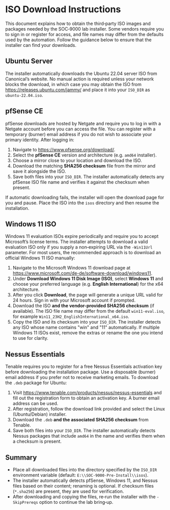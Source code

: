 # ISO Download Instructions

This document explains how to obtain the third‑party ISO images and packages
needed by the SOC‑9000 lab installer.  Some vendors require you to sign in or
register for access, and file names may differ from the defaults used by the
automation.  Follow the guidance below to ensure that the installer can find
your downloads.

## Ubuntu Server

The installer automatically downloads the Ubuntu 22.04 server ISO from
Canonical’s website.  No manual action is required unless your network blocks
the download, in which case you may obtain the ISO from
<https://releases.ubuntu.com/jammy/> and place it into your `ISO_DIR` as
`ubuntu-22.04.iso`.

## pfSense CE

pfSense downloads are hosted by Netgate and require you to log in with a
Netgate account before you can access the file.  You can register with a
temporary (burner) email address if you do not wish to associate your primary
identity.  After logging in:

1. Navigate to <https://www.pfsense.org/download/>.
2. Select the **pfSense CE** version and architecture (e.g. `amd64` installer).
3. Choose a mirror close to your location and download the ISO.
4. Download the matching **SHA256 checksum** file from the mirror and save it alongside the ISO.
5. Save both files into your `ISO_DIR`. The installer automatically detects any pfSense ISO file name and verifies it against the checksum when present.

If automatic downloading fails, the installer will open the download page for
you and pause.  Place the ISO into the `isos` directory and then resume the
installation.

## Windows 11 ISO

Windows 11 evaluation ISOs expire periodically and require you to accept
Microsoft’s license terms.  The installer attempts to download a valid
evaluation ISO only if you supply a non‑expiring URL via the `-Win11Url`
parameter.  For most users, the recommended approach is to download an
official Windows 11 ISO manually:

1. Navigate to the Microsoft Windows 11 download page at
   <https://www.microsoft.com/de-de/software-download/windows11>.
2. Under **Download Windows 11 Disk Image (ISO)**, select **Windows 11** and
   choose your preferred language (e.g. **English International**) for the x64
   architecture.
3. After you click **Download**, the page will generate a unique URL valid for
   24 hours.  Sign in with your Microsoft account if prompted.
4. Download the ISO **and the vendor-provided SHA256 checksum** (if available).
   The ISO file name may differ from the default `win11-eval.iso`, for example `Win11_23H2_EnglishInternational_x64.iso`.
5. Copy the ISO and its checksum into your `ISO_DIR`. The installer detects any ISO whose name contains "win" and "11" automatically. If multiple Windows 11 ISOs exist, remove the extras or rename the one you intend to use for clarity.

## Nessus Essentials

Tenable requires you to register for a free Nessus Essentials activation key
before downloading the installation package.  Use a disposable (burner) email
address if you prefer not to receive marketing emails.  To download the
`.deb` package for Ubuntu:

1. Visit <https://www.tenable.com/products/nessus/nessus-essentials> and fill
   out the registration form to obtain an activation key.  A burner email
   address can be used.
2. After registration, follow the download link provided and select the Linux
   (Ubuntu/Debian) installer.
3. Download the `.deb` **and the associated SHA256 checksum** from Tenable.
4. Save both files into your `ISO_DIR`. The installer automatically detects Nessus packages that include `amd64` in the name and verifies them when a checksum is present.

## Summary

- Place all downloaded files into the directory specified by the `ISO_DIR`
  environment variable (default: `E:\\SOC-9000-Pre-Install\\isos`).
- The installer automatically detects pfSense, Windows 11, and Nessus files based on their content; renaming is optional. If checksum files (`*.sha256`) are present, they are used for verification.
- After downloading and copying the files, re‑run the installer with the
  `-SkipPrereqs` option to continue the lab bring‑up.